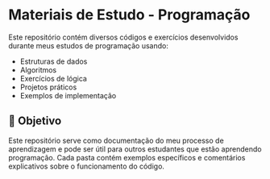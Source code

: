 # Materiais de Estudo - Programação

Este repositório contém diversos códigos e exercícios desenvolvidos durante meus estudos de programação usando:

- Estruturas de dados
- Algoritmos
- Exercícios de lógica
- Projetos práticos
- Exemplos de implementação

## 🎯 Objetivo

Este repositório serve como documentação do meu processo de aprendizagem e pode ser útil para outros estudantes que estão aprendendo programação. Cada pasta contém exemplos específicos e comentários explicativos sobre o funcionamento do código.

